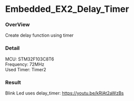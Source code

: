 # Embedded_EX2_Delay_Timer
### OverView
Create delay function using timer 
### Detail
MCU: STM32F103C8T6 <br>
Frequency: 72MHz <br>
Used Timer: Timer2 <br>
### Result
Blink Led uses delay_timer: https://youtu.be/kRlAt2aWzBs <br>
